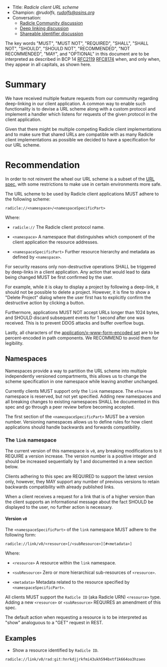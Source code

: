 * Title: *Radicle client URL scheme*
* Champion: *@rudolfs, rudolfs@osins.org*
* Conversation:
  * [Radicle Community discussion][community]
  * [Deep linking discussion][deeplink]
  * [Shareable identifier discussion][shareable]


The key words "MUST", "MUST NOT", "REQUIRED", "SHALL", "SHALL NOT", "SHOULD",
"SHOULD NOT", "RECOMMENDED", "NOT RECOMMENDED", "MAY", and "OPTIONAL" in this
document are to be interpreted as described in BCP 14 [RFC2119][rfc2119]
[RFC8174][rfc8174] when, and only when, they appear in all capitals, as shown
here.


# Summary

We have received multiple feature requests from our community regarding
deep-linking in our client application. A common way to enable such
functionality is to devise a URL scheme along with a custom protocol and
implement a handler which listens for requests of the given protocol in the
client application.

Given that there might be multiple competing Radicle client implementations and
to make sure that shared URLs are compatible with as many Radicle client
implementations as possible we decided to have a specification for our URL
scheme.


# Recommendation

In order to not reinvent the wheel our URL scheme is a subset of the
[URL spec][urlspec], with some restrictions to make use in certain
environments more safe.

The URL scheme to be used by Radicle client applications MUST adhere to the
following scheme:

    radicle://<namespace>/<namespaceSpecificPart>

Where:

- `radicle://`
  The Radicle client protocol name.

- `<namespace>`
  A namespace that distinguishes which component of the client
  application the resource addresses.

- `<namespaceSpecificPart>`
  Further resource hierarchy and metadata as defined by `<namespace>`.

For security reasons only non-destructive operations SHALL be triggered by
deep-links in a client application. Any action that would lead to data being
changed MUST be first confirmed by the user.

For example, while it is okay to display a project by following a deep-link,
it should not be possible to delete a project. However, it is fine to show a
"Delete Project" dialog where the user first has to explicitly confirm the
destructive action by clicking a button.

Furthermore, applications MUST NOT accept URLs longer than 1024 bytes, and
SHOULD discard subsequent events for 1 second after one was received. This is
to prevent DDOS attacks and buffer overflow bugs.

Lastly, all characters of the [application/x-www-form-encoded set][percent] are
to be percent-encoded in path components. We RECOMMEND to avoid them for
legibility.


## Namespaces

Namespaces provide a way to partition the URL scheme into multiple
independently versioned compartments, this allows us to change the scheme
specification in one namespace while leaving another unchanged.

Currently clients MUST support only the `link` namespace. The `ethereum`
namespace is reserved, but not yet specified. Adding new namespaces and all
breaking changes to existing namespaces SHALL be documented in this spec and go
through a peer review before becoming accepted.

The first section of the `<namespaceSpecificPart>` MUST be a version number.
Versioning namespaces allows us to define rules for how client applications
should handle backwards and forwards compatibility.


### The `link` namespace

The current version of this namespace is `v0`, any breaking modifications to it
REQUIRE a version increase. The version number is a positive integer and should
be increased sequentially by 1 and documented in a new section below.

Clients adhering to this spec are REQUIRED to support the latest version only,
however, they MAY support any number of previous versions to retain backwards
compatibility with already published links.

When a client receives a request for a link that is of a  higher version than
the client supports an informational message about the fact SHOULD be displayed
to the user, no further action is necessary.


#### Version `v0`

The `<namespaceSpecificPart>` of the `link` namespace MUST adhere to the
following form:

    radicle://link/v0/<resource>[/<subResource>][#<metadata>]

Where:

- `<resource>`
  A resource within the `link` namespace.

- `<subResource>`
  Zero or more hierarchical sub-resources of `<resource>`.

- `<metadata>`
  Metadata related to the resource specified by `<namespaceSpecificPart>`.

All clients MUST support the `Radicle ID` (aka Radicle URN) `<resource>` type.
Adding a new `<resource>` or `<subResource>` REQUIRES an amendment of this
spec.

The default action when requesting a resource is to be interpreted as "show"
analoguous to a "GET" request in REST.


## Examples

- Show a resource identified by `Radicle ID`.

```
radicle://link/v0/rad:git:hnrkdjjrkfmi43ukh594bxtf1k664oo3hzaeo
```


[community]: https://radicle.community/t/opening-upstream-via-links-on-the-web/1856
[deeplink]: https://github.com/radicle-dev/radicle-upstream/issues/1512
[percent]: https://url.spec.whatwg.org/#application-x-www-form-urlencoded-percent-encode-set
[rfc2119]: https://tools.ietf.org/html/rfc2119
[rfc8174]: https://tools.ietf.org/html/rfc8174
[shareable]: https://github.com/radicle-dev/radicle-upstream/issues/840
[urlspec]: https://url.spec.whatwg.org
